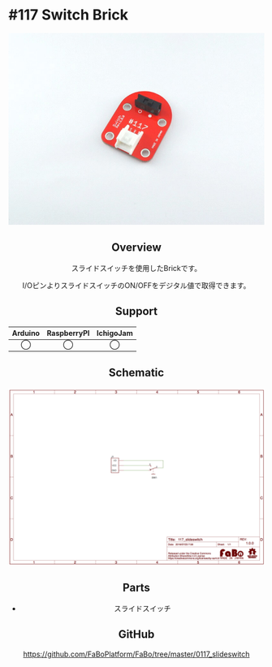 # #117 Switch Brick

<center>

![](./img/117_slideswitch.jpg)
<!--COLORME-->

## Overview
スライドスイッチを使用したBrickです。

I/OピンよりスライドスイッチのON/OFFをデジタル値で取得できます。

## Support
|Arduino|RaspberryPI|IchigoJam|
|:--:|:--:|:--:|
|◯|◯|◯|

## Schematic

![](./img/117_slideswitch_sch.png)

## Parts
- スライドスイッチ

## GitHub
https://github.com/FaBoPlatform/FaBo/tree/master/0117_slideswitch
